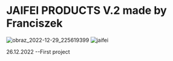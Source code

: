 # JAIFEI PRODUCTS V.2 made by Franciszek

![obraz_2022-12-29_225619399](https://user-images.githubusercontent.com/119127477/210014797-ff4ebfb2-f3d4-48f4-aa88-1ab6717c758e.png)
![jaifei](https://user-images.githubusercontent.com/119127477/209550053-be4aee77-9ee8-444e-82ce-ed6a35f738c2.jpg)

26.12.2022 --First project
